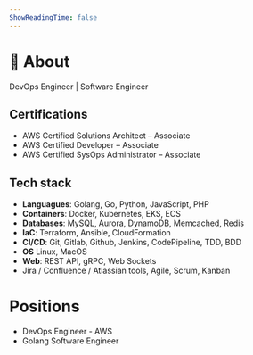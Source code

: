 ```yaml
---
ShowReadingTime: false
---
```

# 🚀 About
DevOps Engineer | Software Engineer

## Certifications
* AWS Certified Solutions Architect – Associate
* AWS Certified Developer – Associate
* AWS Certified SysOps Administrator – Associate

## Tech stack
* **Languagues**: Golang, Go, Python, JavaScript, PHP
* **Containers**: Docker, Kubernetes, EKS, ECS
* **Databases**: MySQL, Aurora, DynamoDB, Memcached, Redis
* **IaC**:  Terraform, Ansible, CloudFormation
* **CI/CD**: Git, Gitlab, Github, Jenkins, CodePipeline, TDD, BDD
* **OS** Linux, MacOS
* **Web**: REST API, gRPC, Web Sockets
* Jira / Confluence / Atlassian tools, Agile, Scrum, Kanban

# Positions
* DevOps Engineer - AWS
* Golang Software Engineer
